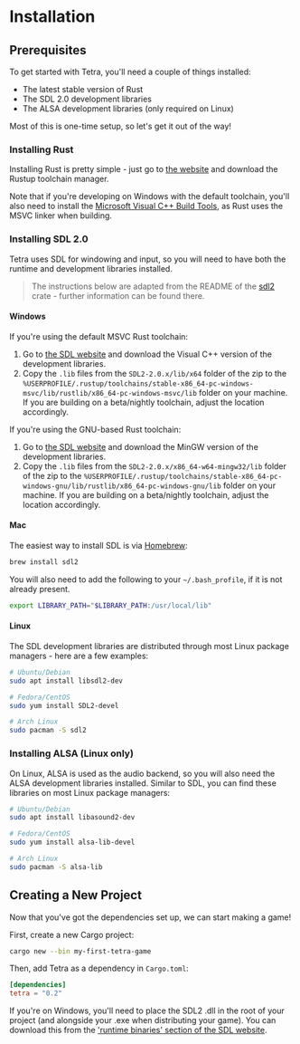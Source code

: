 # Installation

## Prerequisites

To get started with Tetra, you'll need a couple of things installed:

* The latest stable version of Rust
* The SDL 2.0 development libraries
* The ALSA development libraries (only required on Linux)

Most of this is one-time setup, so let's get it out of the way!

### Installing Rust

Installing Rust is pretty simple - just go to [the website](https://www.rust-lang.org/tools/install) and download the Rustup toolchain manager.

Note that if you're developing on Windows with the default toolchain, you'll also need to install the [Microsoft Visual C++ Build Tools](https://www.visualstudio.com/downloads/#build-tools-for-visual-studio-2017), as Rust uses the MSVC linker when building.

### Installing SDL 2.0

Tetra uses SDL for windowing and input, so you will need to have both the runtime and development libraries installed.

> The instructions below are adapted from the README of the [sdl2](https://github.com/Rust-SDL2/rust-sdl2) crate - further information can be found there.

#### Windows

If you're using the default MSVC Rust toolchain:

1. Go to [the SDL website](https://www.libsdl.org/download-2.0.php) and download the Visual C++ version of the development libraries.
1. Copy the `.lib` files from the `SDL2-2.0.x/lib/x64` folder of the zip to the `%USERPROFILE/.rustup/toolchains/stable-x86_64-pc-windows-msvc/lib/rustlib/x86_64-pc-windows-msvc/lib` folder on your machine. If you are building on a beta/nightly toolchain, adjust the location accordingly.

If you're using the GNU-based Rust toolchain:

1. Go to [the SDL website](https://www.libsdl.org/download-2.0.php) and download the MinGW version of the development libraries.
1. Copy the `.lib` files from the `SDL2-2.0.x/x86_64-w64-mingw32/lib` folder of the zip to the `%USERPROFILE/.rustup/toolchains/stable-x86_64-pc-windows-gnu/lib/rustlib/x86_64-pc-windows-gnu/lib` folder on your machine. If you are building on a beta/nightly toolchain, adjust the location accordingly.

#### Mac

The easiest way to install SDL is via [Homebrew](http://brew.sh/):

```bash
brew install sdl2
```

You will also need to add the following to your `~/.bash_profile`, if it is not already present.

```bash
export LIBRARY_PATH="$LIBRARY_PATH:/usr/local/lib"
```

#### Linux

The SDL development libraries are distributed through most Linux package managers - here are a few examples:

```bash
# Ubuntu/Debian
sudo apt install libsdl2-dev

# Fedora/CentOS
sudo yum install SDL2-devel

# Arch Linux
sudo pacman -S sdl2
```

### Installing ALSA (Linux only)

On Linux, ALSA is used as the audio backend, so you will also need the ALSA development libraries installed. Similar to SDL, you can find these libraries on most Linux package managers:

```bash
# Ubuntu/Debian
sudo apt install libasound2-dev

# Fedora/CentOS
sudo yum install alsa-lib-devel

# Arch Linux
sudo pacman -S alsa-lib
```

## Creating a New Project

Now that you've got the dependencies set up, we can start making a game!

First, create a new Cargo project:

```bash
cargo new --bin my-first-tetra-game
```

Then, add Tetra as a dependency in `Cargo.toml`:

```toml
[dependencies]
tetra = "0.2"
```

If you're on Windows, you'll need to place the SDL2 .dll in the root of your project (and alongside your .exe when distributing your game). You can download this from the ['runtime binaries' section of the SDL website](https://www.libsdl.org/download-2.0.php).

